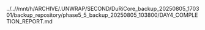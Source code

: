 ../..//mnt/h/ARCHIVE/.UNWRAP/SECOND/DuRiCore_backup_20250805_170301/backup_repository/phase5_5_backup_20250805_103800/DAY4_COMPLETION_REPORT.md